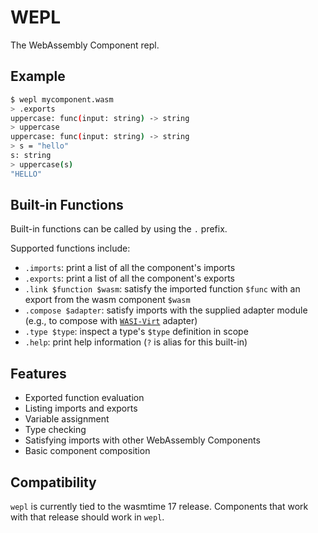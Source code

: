 # WEPL

The WebAssembly Component repl.

## Example

```bash
$ wepl mycomponent.wasm
> .exports
uppercase: func(input: string) -> string
> uppercase
uppercase: func(input: string) -> string
> s = "hello"
s: string
> uppercase(s)
"HELLO"
```

## Built-in Functions

Built-in functions can be called by using the `.` prefix.

Supported functions include:
* `.imports`: print a list of all the component's imports
* `.exports`: print a list of all the component's exports
* `.link $function $wasm`: satisfy the imported function `$func` with an export from the wasm component `$wasm`
* `.compose $adapter`: satisfy imports with the supplied adapter module (e.g., to compose with [`WASI-Virt`](https://github.com/bytecodealliance/WASI-Virt) adapter)
* `.type $type`: inspect a type's `$type` definition in scope
* `.help`: print help information (`?` is alias for this built-in)

## Features

* Exported function evaluation
* Listing imports and exports
* Variable assignment
* Type checking
* Satisfying imports with other WebAssembly Components
* Basic component composition

## Compatibility

`wepl` is currently tied to the wasmtime 17 release. Components that work with that release should work in `wepl`.
